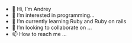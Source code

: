 - 👋 Hi, I’m Andrey
- 👀 I’m interested in programming...
- 🌱 I’m currently learning Ruby and Ruby on rails
- 💞️ I’m looking to collaborate on ...
- 📫 How to reach me ...

<!---
usernaimandrey/usernaimandrey is a ✨ special ✨ repository because its `README.md` (this file) appears on your GitHub profile.
You can click the Preview link to take a look at your changes.
--->
